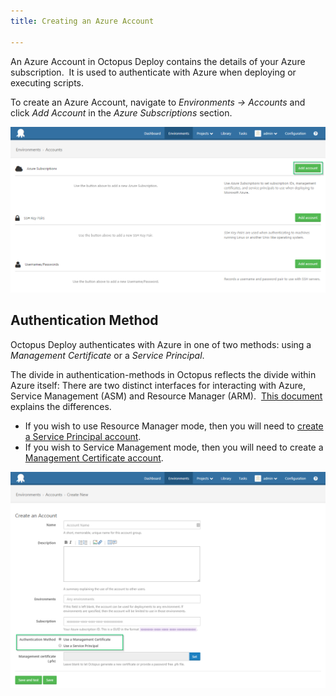 ```yaml
---
title: Creating an Azure Account

---
```



An Azure Account in Octopus Deploy contains the details of your Azure subscription.  It is used to authenticate with Azure when deploying or executing scripts.


To create an Azure Account, navigate to *Environments -> Accounts* and click *Add Account* in the *Azure Subscriptions* section.


![](/docs/images/3702887/3964985.png "width=500")

## Authentication Method


Octopus Deploy authenticates with Azure in one of two methods: using a *Management Certificate* or a *Service Principal*.


The divide in authentication-methods in Octopus reflects the divide within Azure itself: There are two distinct interfaces for interacting with Azure, Service Management (ASM) and Resource Manager (ARM).  [This document](https://azure.microsoft.com/en-us/documentation/articles/resource-manager-deployment-model/) explains the differences.

- If you wish to use Resource Manager mode, then you will need to [create a Service Principal account](/docs/guides/azure-deployments/creating-an-azure-account/creating-an-azure-service-principal-account.md).
- If you wish to Service Management mode, then you will need to create a [Management Certificate account](/docs/guides/azure-deployments/creating-an-azure-account/creating-an-azure-management-certificate-account.md).



![](/docs/images/3702887/3964986.png "width=500")
